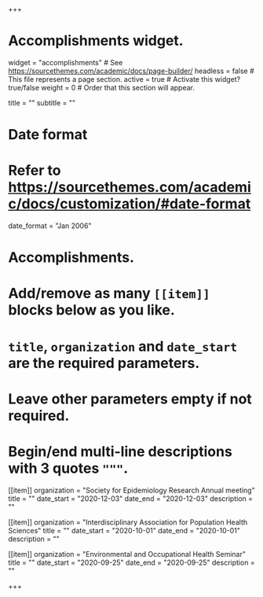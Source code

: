 +++
# Accomplishments widget.
widget = "accomplishments"  # See https://sourcethemes.com/academic/docs/page-builder/
headless = false  # This file represents a page section.
active = true  # Activate this widget? true/false
weight = 0  # Order that this section will appear.

title = ""
subtitle = ""

# Date format
#   Refer to https://sourcethemes.com/academic/docs/customization/#date-format
date_format = "Jan 2006"

# Accomplishments.
#   Add/remove as many `[[item]]` blocks below as you like.
#   `title`, `organization` and `date_start` are the required parameters.
#   Leave other parameters empty if not required.
#   Begin/end multi-line descriptions with 3 quotes `"""`.

[[item]]
  organization = "Society for Epidemiology Research Annual meeting"
  title = ""
  date_start = "2020-12-03"
  date_end = "2020-12-03"
  description = ""

[[item]]
  organization = "Interdisciplinary Association for Population Health Sciences"
  title = ""
  date_start = "2020-10-01"
  date_end = "2020-10-01"
  description = ""
  
[[item]]
  organization = "Environmental and Occupational Health Seminar"
  title = ""
  date_start = "2020-09-25"
  date_end = "2020-09-25"
  description = ""

+++
